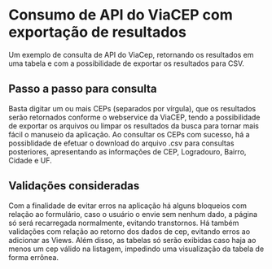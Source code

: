 # Consumo de API do ViaCEP com exportação de resultados

Um exemplo de consulta de API do ViaCep, retornando os resultados em uma tabela e com a possibilidade de exportar os resultados para CSV.

## Passo a passo para consulta

Basta digitar um ou mais CEPs (separados por vírgula), que os resultados serão retornados conforme o webservice da ViaCEP, tendo a possibilidade de exportar os arquivos ou limpar os resultados da busca para tornar mais fácil o manuseio da aplicação. Ao consultar os CEPs com sucesso, há a possiblidade de efetuar o download do arquivo .csv para consultas posteriores, apresentando as informações de CEP, Logradouro, Bairro, Cidade e UF.

## Validações consideradas

Com a finalidade de evitar erros na aplicação há alguns bloqueios com relação ao formulário, caso o usuário o envie sem nenhum dado, a página só será recarregada normalmente, evitando transtornos. Há também validações com relação ao retorno dos dados de cep, evitando erros ao adicionar as Views. Além disso, as tabelas só serão exibidas caso haja ao menos um cep válido na listagem, impedindo uma visualização da tabela de forma errônea.